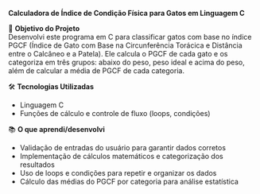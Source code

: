 **Calculadora de Índice de Condição Física para Gatos em Linguagem C**

📌 **Objetivo do Projeto**  
Desenvolvi este programa em C para classificar gatos com base no índice PGCF (Índice de Gato com Base na Circunferência Torácica e Distância entre o Calcâneo e a Patela). Ele calcula o PGCF de cada gato e os categoriza em três grupos: abaixo do peso, peso ideal e acima do peso, além de calcular a média de PGCF de cada categoria.

🛠 **Tecnologias Utilizadas**  
- Linguagem C  
- Funções de cálculo e controle de fluxo (loops, condições)

📚 **O que aprendi/desenvolvi**  
- Validação de entradas do usuário para garantir dados corretos  
- Implementação de cálculos matemáticos e categorização dos resultados  
- Uso de loops e condições para repetir e organizar os dados  
- Cálculo das médias do PGCF por categoria para análise estatística
